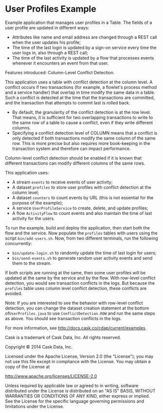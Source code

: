 # User Profiles Example

Example application that manages user profiles in a Table. The fields of a user
profile are updated in different ways:

- Attributes like name and email address are changed through a REST
  call when the user updates his profile;
- The time of the last login is updated by a sign-on service every
  time the user logs in, also through a REST call;
- The time of the last activity is updated by a flow that processes
  events whenever it encounters an event from that user.

Features introduced: Column-Level Conflict Detection.

This application uses a table with conflict detection at the column level.
A conflict occurs if two transactions (for example, a flowlet's process method
and a service handler) that overlap in time modify the same data in a table.
Such a conflict is detected at the time that the transactions are committed,
and the transaction that attempts to commit last is rolled back.

- By default, the granularity of the conflict detection is at the row level.
  That means, it is sufficient for two overlapping transactions to write to
  the same row of a table to cause a conflict, even if they write different
  columns.
- Specifying a conflict detection level of COLUMN means that a conflict is
  only detected if both transactions modify the same column of the same row.
  This is more precise but also requires more book-keeping in the transaction
  system and therefore can impact performance.

Column-level conflict detection should be enabled if it is known that different
transactions can modify different columns of the same rows.

This application uses:

- A stream ``events`` to receive events of user activity;
- A dataset ``profiles`` to store user profiles with conflict detection at the column level;
- A dataset ``counters`` to count events by URL (this is not essential for the purpose of the example);
- A service ``UserProfileService`` to create, delete, and update profiles;
- A flow ``ActivityFlow`` to count events and also maintain the time of last activity for the users.

To run the example, build and deploy the application, then start both the flow and the service. Now
populate the ``profiles`` tables with users using the script ``bin/add-users.sh``. Now, from two
different terminals, run the following concurrently:

- ``bin/update-login.sh`` to randomly update the time of last login for users;
- ``bin/send-events.sh`` to generate random user activity events and send them to the stream.

If both scripts are running at the same, then some user profiles will be updated at the same by the
service and by the flow. With row-level conflict detection, you would see transaction conflicts in
the logs. But because the ``profiles`` table uses column level conflict detection, these conflicts
are avoided.

Note: If you are interested to see the behavior with row-level conflict detection, you can change
the dataset creation statement at the bottom of``UserProfiles.java`` to use ``ConflictDetection.ROW``
and run the same steps as above. You should see transaction conflicts in the logs.

For more information, see http://docs.cask.co/cdap/current/examples.


Cask is a trademark of Cask Data, Inc. All rights reserved.

Copyright © 2014 Cask Data, Inc.

Licensed under the Apache License, Version 2.0 (the "License"); you may not use this file
except in compliance with the License. You may obtain a copy of the License at

  http://www.apache.org/licenses/LICENSE-2.0

Unless required by applicable law or agreed to in writing, software distributed under the
License is distributed on an "AS IS" BASIS, WITHOUT WARRANTIES OR CONDITIONS OF ANY KIND,
either express or implied. See the License for the specific language governing permissions
and limitations under the License.

